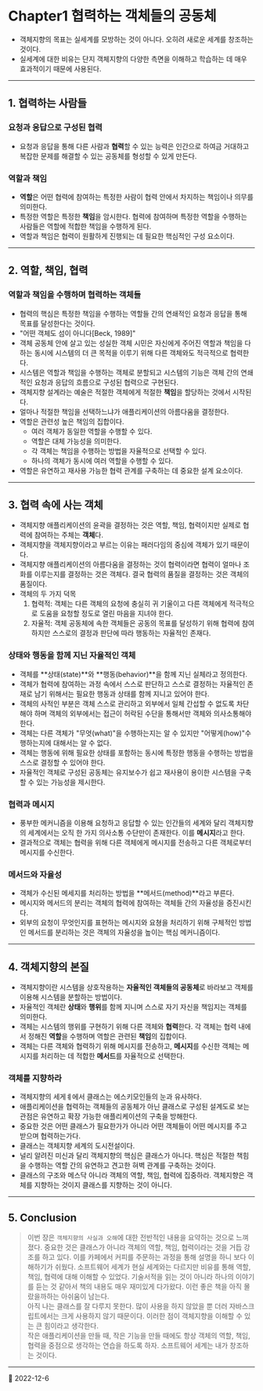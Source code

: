 # Chapter1 협력하는 객체들의 공동체

- 객체지향의 목표는 실세계를 모방하는 것이 아니다. 오히려 새로운 세계를 창조하는 것이다.
- 실세계에 대한 비유는 단지 객체지향의 다양한 측면을 이해하고 학습하는 데 매우 효과적이기 때문에 사용된다.

---

## 1. 협력하는 사람들

### 요청과 응답으로 구성된 협력

- 요청과 응답을 통해 다른 사람과 **협력**할 수 있는 능력은 인간으로 하여금 거대하고 복잡한 문제를 해결할 수 있는 공동체를 형성할 수 있게 만든다.

### 역할과 책임

- **역할**은 어떤 협력에 참여하는 특정한 사람이 협력 안에서 차지하는 책임이나 의무를 의미한다.
- 특정한 역할은 특정한 **책임**을 암시한다. 협력에 참여하며 특정한 역할을 수행하는 사람들은 역할에 적합한 책임을 수행하게 된다.
- 역할과 책임은 협력이 원활하게 진행되는 데 필요한 핵심적인 구성 요소이다.

---

## 2. 역할, 책임, 협력

### 역할과 책임을 수행하며 협력하는 객체들

- 협력의 핵심은 특정한 책임을 수행하는 역할들 간의 연쇄적인 요청과 응답을 통해 목표를 달성한다는 것이다.
- "어떤 객체도 섬이 아니다[Beck, 1989]"
- 객체 공동체 안에 살고 있는 성실한 객체 시민은 자신에게 주어진 역할과 책임을 다하는 동시에 시스템의 더 큰 목적을 이루기 위해 다른 객체와도 적극적으로 협력한다.
- 시스템은 역할과 책임을 수행하는 객체로 분할되고 시스템의 기능은 객체 간의 연쇄적인 요청과 응답의 흐름으로 구성된 협력으로 구현된다.
- 객체지향 설계라는 예술은 적절한 객체에게 적절한 **책임**을 할당하는 것에서 시작된다.
- 얼마나 적절한 책임을 선택하느냐가 애플리케이션의 아름다움을 결정한다.
- 역할은 관련성 높은 책임의 집합이다.
  - 여러 객체가 동일한 역할을 수행할 수 있다.
  - 역할은 대체 가능성을 의미한다.
  - 각 객체는 책임을 수행하는 방법을 자율적으로 선택할 수 있다.
  - 하나의 객체가 동시에 여러 역할을 수행할 수 있다.
- 역할은 유연하고 재사용 가능한 협력 관계를 구축하는 데 중요한 설계 요소이다.

---

## 3. 협력 속에 사는 객체

- 객체지향 애플리케이션의 윤곽을 결정하는 것은 역할, 책임, 협력이지만 실제로 협력에 참여하는 주체는 **객체**다.
- 객체지향을 객체지향이라고 부르는 이유는 패러다임의 중심에 객체가 있기 때문이다.
- 객체지향 애플리케이션의 아름다움을 결정하는 것이 협력이라면 협력이 얼마나 조화를 이루는지를 결정하는 것은 객체다. 결국 협력의 품질을 결정하는 것은 객체의 품질이다.
- 객체의 두 가지 덕목
  1. 협력적: 객체는 다른 객체의 요청에 충실히 귀 기울이고 다른 객체에게 적극적으로 도움을 요청할 정도로 열린 마음을 지녀야 한다.
  2. 자율적: 객체 공동체에 속한 객체들은 공동의 목표를 달성하기 위해 협력에 참여하지만 스스로의 결정과 판단에 따라 행동하는 자율적인 존재다.

### 상태와 행동을 함께 지닌 자율적인 객체

- 객체를 **상태(state)**와 **행동(behavior)**을 함께 지닌 실체라고 정의한다.
- 객체가 협력에 참여하는 과정 속에서 스스로 판단하고 스스로 결정하는 자율적인 존재로 남기 위해서는 필요한 행동과 상태를 함께 지니고 있어야 한다.
- 객체의 사적인 부분은 객체 스스로 관리하고 외부에서 일체 간섭할 수 없도록 차단해야 하며 객체의 외부에서는 접근이 허락된 수단을 통해서만 객체와 의사소통해야 한다.
- 객체는 다른 객체가 "무엇(what)"을 수행하는지는 알 수 있지만 "어떻게(how)"수행하는지에 대해서는 알 수 없다.
- 객체는 행동에 위해 필요한 상태를 포함하는 동시에 특정한 행동을 수행하는 방법을 스스로 결정할 수 있어야 한다.
- 자율적인 객체로 구성된 공동체는 유지보수가 쉽고 재사용이 용이한 시스템을 구축할 수 있는 가능성을 제시한다.

### 협력과 메시지

- 풍부한 메커니즘을 이용해 요청하고 응답할 수 있는 인간들의 세계와 달리 객체지향의 세계에서는 오직 한 가지 의사소통 수단만이 존재한다. 이를 **메시지**라고 한다.
- 결과적으로 객체는 협력을 위해 다른 객체에게 메시지를 전송하고 다른 객체로부터 메시지를 수신한다.

### 메서드와 자율성

- 객체가 수신된 메세지를 처리하는 방법을 **메서드(method)**라고 부른다.
- 메시지와 메서드의 분리는 객체의 협력에 참여하는 객체들 간의 자율성을 증진시킨다.
- 외부의 요청이 무엇인지를 표현하는 메시지와 요쳥을 처리하기 위해 구체적인 방법인 메서드를 분리하는 것은 객체의 자율성을 높이는 핵심 메커니즘이다.

---

## 4. 객체지향의 본질

- 객체지향이란 시스템을 상호작용하는 **자율적인 객체들의 공동체**로 바라보고 객체를 이용해 시스템을 분할하는 방법이다.
- 자율적인 객체란 **상태**와 **행위**를 함께 지니며 스스로 자기 자신을 책임지는 객체를 의미한다.
- 객체는 시스템의 행위를 구현하기 위해 다른 객체와 **협력**한다. 각 객체는 협력 내에서 정해진 **역할**을 수행하며 역할은 관련된 **책임**의 집합이다.
- 객체는 다른 객체와 협력하기 위해 메시지를 전송하고, **메시지**를 수신한 객체는 메시지를 처리하는 데 적합한 **메서드**를 자율적으로 선택한다.

### 객체를 지향하라

- 객체지향의 세게ㅖ에서 클래스는 에스키모인들의 눈과 유사하다.
- 애플리케이션을 협력하는 객체들의 공동체가 아닌 클래스로 구성된 설계도로 보는 관점은 유연하고 확장 가능한 애플리케이션의 구축을 방해한다.
- 중요한 것은 어떤 클래스가 필요한가가 아니라 어떤 객체들이 어떤 메시지를 주고 받으며 협력하는가다.
- 클래스는 객체지향 세계의 도시전설이다.
- 널리 알려진 미신과 달리 객체지향의 핵심은 클래스가 아니다. 핵심은 적절한 책힘을 수행하는 역할 간의 유연하고 견고한 혀벽 관계를 구축하는 것이다.
- 클래스의 구조와 메스닥 아니라 객체의 역할, 책임, 협력에 집중하라. 객체지향은 객체를 지향하는 것이지 클래스를 지향하는 것이 아니다.

---

## 5. Conclusion

> 이번 장은 `객체지향의 사실과 오해`에 대한 전반적인 내용을 요약하는 것으로 느껴졌다. 중요한 것은 클래스가 아니라 객체의 역할, 책임, 협력이라는 것을 거듭 강조를 하고 있다. 이를 카페에서 커피를 주문하는 과정을 통해 설명을 하니 보다 이해하기가 쉬웠다. 소프트웨어 세계가 현실 세계와는 다르지만 비유를 통해 역할, 책임, 협력에 대해 이해할 수 있었다. 기술서적을 읽는 것이 아니라 하나의 이야기를 듣는 것 같아서 책의 내용도 매우 재미있게 다가왔다. 이런 좋은 책을 아직 몰랐을까하는 아쉬움이 남는다.  
> 아직 나는 클래스를 잘 다루지 못한다. 많이 사용을 하지 않았을 뿐 더러 자바스크립트에서는 크게 사용하지 않기 때문이다. 이러한 점이 객체지향을 이해할 수 있는 큰 힘이라고 생각한다.  
> 작은 애플리케이션을 만들 때, 작은 기능을 만들 때에도 항상 객체의 역할, 책임, 협력을 중점으로 생각하는 연습을 하도록 하자. 소프트웨어 세계는 내가 창조하는 것이다.

---

📅 2022-12-6
